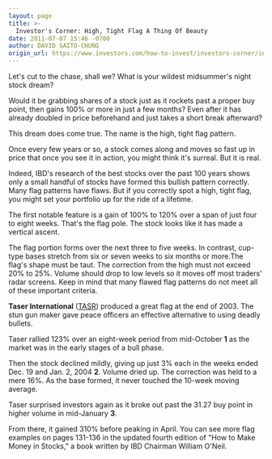 ```yaml
---
layout: page
title: >-
  Investor's Corner: High, Tight Flag A Thing Of Beauty
date: 2011-07-07 15:46 -0700
author: DAVID SAITO-CHUNG
origin_url: https://www.investors.com/how-to-invest/investors-corner/investors-corner-high-tight-flag-a-thing-of-beauty/
---
```


Let's cut to the chase, shall we? What is your wildest midsummer's night stock dream?

Would it be grabbing shares of a stock just as it rockets past a proper buy point, then gains 100% or more in just a few months? Even after it has already doubled in price beforehand and just takes a short break afterward?

This dream does come true. The name is the high, tight flag pattern.

Once every few years or so, a stock comes along and moves so fast up in price that once you see it in action, you might think it's surreal. But it is real.

Indeed, IBD's research of the best stocks over the past 100 years shows only a small handful of stocks have formed this bullish pattern correctly. Many flag patterns have flaws. But if you correctly spot a high, tight flag, you might set your portfolio up for the ride of a lifetime.

The first notable feature is a gain of 100% to 120% over a span of just four to eight weeks. That's the flag pole. The stock looks like it has made a vertical ascent.

The flag portion forms over the next three to five weeks. In contrast, cup-type bases stretch from six or seven weeks to six months or more.The flag's shape must be taut. The correction from the high must not exceed 20% to 25%. Volume should drop to low levels so it moves off most traders' radar screens. Keep in mind that many flawed flag patterns do not meet all of these important criteria.

**Taser International** ([TASR](https://research.investors.com/quote.aspx?symbol=TASR)) produced a great flag at the end of 2003. The stun gun maker gave peace officers an effective alternative to using deadly bullets.

Taser rallied 123% over an eight-week period from mid-October **1** as the market was in the early stages of a bull phase.

Then the stock declined mildly, giving up just 3% each in the weeks ended Dec. 19 and Jan. 2, 2004 **2**. Volume dried up. The correction was held to a mere 16%. As the base formed, it never touched the 10-week moving average.

Taser surprised investors again as it broke out past the 31.27 buy point in higher volume in mid-January **3**.

From there, it gained 310% before peaking in April. You can see more flag examples on pages 131-136 in the updated fourth edition of "How to Make Money in Stocks," a book written by IBD Chairman William O'Neil.
